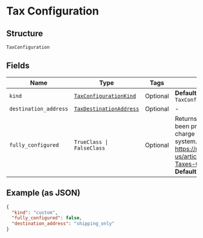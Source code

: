 
# Tax Configuration

## Structure

`TaxConfiguration`

## Fields

| Name | Type | Tags | Description |
|  --- | --- | --- | --- |
| `kind` | [`TaxConfigurationKind`](../../doc/models/tax-configuration-kind.md) | Optional | **Default**: `TaxConfigurationKind::CUSTOM` |
| `destination_address` | [`TaxDestinationAddress`](../../doc/models/tax-destination-address.md) | Optional | - |
| `fully_configured` | `TrueClass \| FalseClass` | Optional | Returns `true` when Chargify has been properly configured to charge tax using the specified tax system. More details about taxes: https://maxio.zendesk.com/hc/en-us/articles/24287012608909-Taxes-Overview<br>**Default**: `false` |

## Example (as JSON)

```json
{
  "kind": "custom",
  "fully_configured": false,
  "destination_address": "shipping_only"
}
```

